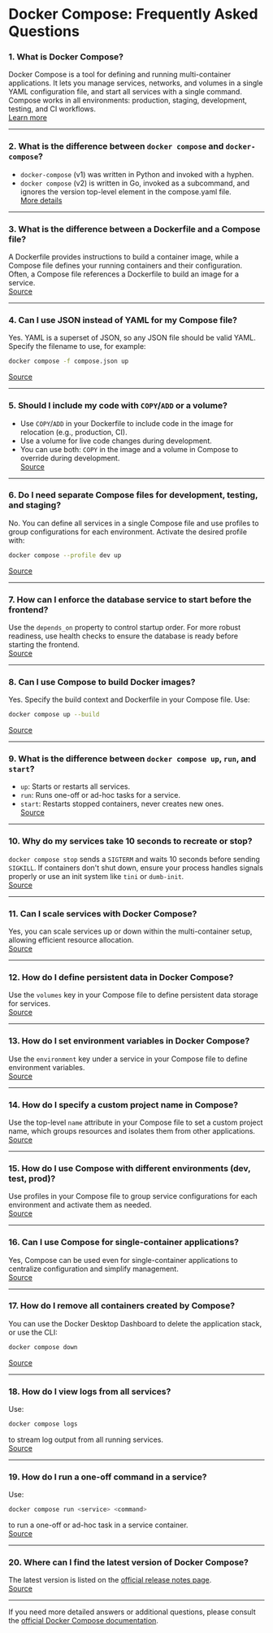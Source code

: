 # Docker Compose: Frequently Asked Questions

### 1. What is Docker Compose?
Docker Compose is a tool for defining and running multi-container applications. It lets you manage services, networks, and volumes in a single YAML configuration file, and start all services with a single command. Compose works in all environments: production, staging, development, testing, and CI workflows.  
[Learn more](https://docs.docker.com/compose/)  

---

### 2. What is the difference between `docker compose` and `docker-compose`?
- `docker-compose` (v1) was written in Python and invoked with a hyphen.
- `docker compose` (v2) is written in Go, invoked as a subcommand, and ignores the version top-level element in the compose.yaml file.  
[More details](https://docs.docker.com/compose/support-and-feedback/faq/#what-is-the-difference-between-docker-compose-and-docker-compose)

---

### 3. What is the difference between a Dockerfile and a Compose file?
A Dockerfile provides instructions to build a container image, while a Compose file defines your running containers and their configuration. Often, a Compose file references a Dockerfile to build an image for a service.  
[Source](https://docs.docker.com/guides/docker-compose/common-questions/)

---

### 4. Can I use JSON instead of YAML for my Compose file?
Yes. YAML is a superset of JSON, so any JSON file should be valid YAML. Specify the filename to use, for example:  
```bash
docker compose -f compose.json up
```  
[Source](https://docs.docker.com/compose/support-and-feedback/faq/#can-i-use-json-instead-of-yaml-for-my-compose-file)

---

### 5. Should I include my code with `COPY`/`ADD` or a volume?
- Use `COPY`/`ADD` in your Dockerfile to include code in the image for relocation (e.g., production, CI).
- Use a volume for live code changes during development.
- You can use both: `COPY` in the image and a volume in Compose to override during development.  
[Source](https://docs.docker.com/compose/support-and-feedback/faq/#should-i-include-my-code-with-copyadd-or-a-volume)

---

### 6. Do I need separate Compose files for development, testing, and staging?
No. You can define all services in a single Compose file and use profiles to group configurations for each environment. Activate the desired profile with:  
```bash
docker compose --profile dev up
```  
[Source](https://docs.docker.com/guides/docker-compose/common-questions/)

---

### 7. How can I enforce the database service to start before the frontend?
Use the `depends_on` property to control startup order. For more robust readiness, use health checks to ensure the database is ready before starting the frontend.  
[Source](https://docs.docker.com/guides/docker-compose/common-questions/)

---

### 8. Can I use Compose to build Docker images?
Yes. Specify the build context and Dockerfile in your Compose file. Use:  
```bash
docker compose up --build
```  
[Source](https://docs.docker.com/guides/docker-compose/common-questions/)

---

### 9. What is the difference between `docker compose up`, `run`, and `start`?
- `up`: Starts or restarts all services.
- `run`: Runs one-off or ad-hoc tasks for a service.
- `start`: Restarts stopped containers, never creates new ones.  
[Source](https://docs.docker.com/compose/support-and-feedback/faq/)

---

### 10. Why do my services take 10 seconds to recreate or stop?
`docker compose stop` sends a `SIGTERM` and waits 10 seconds before sending `SIGKILL`. If containers don't shut down, ensure your process handles signals properly or use an init system like `tini` or `dumb-init`.  
[Source](https://docs.docker.com/compose/support-and-feedback/faq/)

---

### 11. Can I scale services with Docker Compose?
Yes, you can scale services up or down within the multi-container setup, allowing efficient resource allocation.  
[Source](https://docs.docker.com/get-started/docker-concepts/running-containers/multi-container-applications/)

---

### 12. How do I define persistent data in Docker Compose?
Use the `volumes` key in your Compose file to define persistent data storage for services.  
[Source](https://docs.docker.com/compose/intro/compose-application-model/)

---

### 13. How do I set environment variables in Docker Compose?
Use the `environment` key under a service in your Compose file to define environment variables.  
[Source](https://docs.docker.com/get-started/workshop/08_using_compose/)

---

### 14. How do I specify a custom project name in Compose?
Use the top-level `name` attribute in your Compose file to set a custom project name, which groups resources and isolates them from other applications.  
[Source](https://docs.docker.com/compose/intro/compose-application-model/)

---

### 15. How do I use Compose with different environments (dev, test, prod)?
Use profiles in your Compose file to group service configurations for each environment and activate them as needed.  
[Source](https://docs.docker.com/guides/docker-compose/common-questions/)

---

### 16. Can I use Compose for single-container applications?
Yes, Compose can be used even for single-container applications to centralize configuration and simplify management.  
[Source](https://docs.docker.com/guides/docker-compose/)

---

### 17. How do I remove all containers created by Compose?
You can use the Docker Desktop Dashboard to delete the application stack, or use the CLI:  
```bash
docker compose down
```  
[Source](https://docs.docker.com/get-started/docker-concepts/running-containers/multi-container-applications/)

---

### 18. How do I view logs from all services?
Use:  
```bash
docker compose logs
```  
to stream log output from all running services.  
[Source](https://docs.docker.com/compose/)

---

### 19. How do I run a one-off command in a service?
Use:  
```bash
docker compose run <service> <command>
```  
to run a one-off or ad-hoc task in a service container.  
[Source](https://docs.docker.com/compose/support-and-feedback/faq/)

---

### 20. Where can I find the latest version of Docker Compose?
The latest version is listed on the [official release notes page](https://docs.docker.com/compose/release-notes/).  
[Source](https://docs.docker.com/compose/)

---

If you need more detailed answers or additional questions, please consult the [official Docker Compose documentation](https://docs.docker.com/compose/).